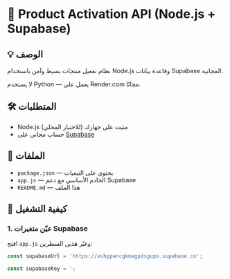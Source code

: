 # 🧾 Product Activation API (Node.js + Supabase)

## 💡 الوصف
نظام تفعيل منتجات بسيط وآمن باستخدام Node.js وقاعدة بيانات Supabase المجانية.

لا يستخدم Python — يعمل على Render.com مجانًا.

## 🛠️ المتطلبات
- Node.js مثبت على جهازك (للاختبار المحلي)
- حساب مجاني على [Supabase](https://supabase.com)

## 📂 الملفات
- `package.json` — يحتوي على التبعيات
- `app.js` — الخادم الأساسي مع دعم Supabase
- `README.md` — هذا الملف

## 🚀 كيفية التشغيل

### 1. عيّن متغيرات Supabase
افتح `app.js` وغيّر هذين السطرين:

```js
const supabaseUrl = 'https://vuhpparcgkmagpdsgups.supabase.co';

const supabaseKey = ';
